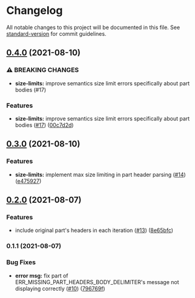 # Changelog

All notable changes to this project will be documented in this file. See [standard-version](https://github.com/conventional-changelog/standard-version) for commit guidelines.

## [0.4.0](https://github.com/shtaif/multerator/compare/v0.3.0...v0.4.0) (2021-08-10)


### ⚠ BREAKING CHANGES

* **size-limits:** improve semantics size limit errors specifically about part bodies (#17)

### Features

* **size-limits:** improve semantics size limit errors specifically about part bodies ([#17](https://github.com/shtaif/multerator/issues/17)) ([00c7d2d](https://github.com/shtaif/multerator/commit/00c7d2d26ae2ede006c3cd96d9fc6a3dd6840784))

## [0.3.0](https://github.com/shtaif/multerator/compare/v0.2.0...v0.3.0) (2021-08-10)


### Features

* **size-limits:** implement max size limiting in part header parsing ([#14](https://github.com/shtaif/multerator/issues/14)) ([e475927](https://github.com/shtaif/multerator/commit/e47592714c2bf111d58b7d67bc364b7dc6ef7444))

## [0.2.0](https://github.com/shtaif/multerator/compare/v0.1.1...v0.2.0) (2021-08-07)


### Features

* include original part's headers in each iteration ([#13](https://github.com/shtaif/multerator/issues/13)) ([8e65bfc](https://github.com/shtaif/multerator/commit/8e65bfc63dcb717533f1ecc725772b65bf778340))

### 0.1.1 (2021-08-07)


### Bug Fixes

* **error msg:** fix part of ERR_MISSING_PART_HEADERS_BODY_DELIMITER's message not displaying correctly ([#10](https://github.com/shtaif/multerator/issues/10)) ([796769f](https://github.com/shtaif/multerator/commit/796769f6046574bc1d443399f0110c524b69274a))

